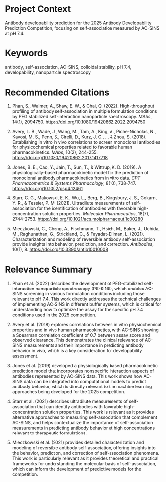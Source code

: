 # Project Context
Antibody developability prediction for the 2025 Antibody Developability Prediction Competition, focusing on self-association measured by AC-SINS at pH 7.4.

# Keywords
antibody, self-association, AC-SINS, colloidal stability, pH 7.4, developability, nanoparticle spectroscopy

# Recommended Citations

1. Phan, S., Walmer, A., Shaw, E. W., & Chai, Q. (2022). High-throughput profiling of antibody self-association in multiple formulation conditions by PEG stabilized self-interaction nanoparticle spectroscopy. *MAbs*, 14(1), 2094750. https://doi.org/10.1080/19420862.2022.2094750

2. Avery, L. B., Wade, J., Wang, M., Tam, A., King, A., Piche-Nicholas, N., Kavosi, M. S., Penn, S., Cirelli, D., Kurz, J. C., ... & Zhou, S. (2018). Establishing in vitro in vivo correlations to screen monoclonal antibodies for physicochemical properties related to favorable human pharmacokinetics. *MAbs*, 10(2), 244-255. https://doi.org/10.1080/19420862.2017.1417718

3. Jones, B. E., Cao, Y., Jain, T., Sun, T., & Wittrup, K. D. (2019). A physiologically-based pharmacokinetic model for the prediction of monoclonal antibody pharmacokinetics from in vitro data. *CPT Pharmacometrics & Systems Pharmacology*, 8(10), 738-747. https://doi.org/10.1002/psp4.12461

4. Starr, C. G., Makowski, E. K., Wu, L., Berg, B., Kingsbury, J. S., Gokarn, Y. R., & Tessier, P. M. (2021). Ultradilute measurements of self-association for the identification of antibodies with favorable high-concentration solution properties. *Molecular Pharmaceutics*, 18(7), 2744-2753. https://doi.org/10.1021/acs.molpharmaceut.1c00280

5. Mieczkowski, C., Cheng, A., Fischmann, T., Hsieh, M., Baker, J., Uchida, M., Raghunathan, G., Strickland, C., & Fayadat-Dilman, L. (2021). Characterization and modeling of reversible antibody self-association provide insights into behavior, prediction, and correction. *Antibodies*, 10(1), 8. https://doi.org/10.3390/antib10010008

# Relevance Summary

1. Phan et al. (2022) describes the development of PEG-stabilized self-interaction nanoparticle spectroscopy (PS-SINS), which enables AC-SINS screening in various formulation conditions including those relevant to pH 7.4. This work directly addresses the technical challenges of implementing AC-SINS in different buffer systems, which is critical for understanding how to optimize the assay for the specific pH 7.4 conditions used in the 2025 competition.

2. Avery et al. (2018) explores correlations between in vitro physiochemical properties and in vivo human pharmacokinetics, with AC-SINS showing a Spearman correlation coefficient of 0.7 between assay score and observed clearance. This demonstrates the clinical relevance of AC-SINS measurements and their importance in predicting antibody behavior in vivo, which is a key consideration for developability assessment.

3. Jones et al. (2019) developed a physiologically based pharmacokinetic prediction model that incorporates nonspecific interaction aspects of antibodies represented by AC-SINS data. This work shows how AC-SINS data can be integrated into computational models to predict antibody behavior, which is directly relevant to the machine learning approaches being developed for the 2025 competition.

4. Starr et al. (2021) describes ultradilute measurements of self-association that can identify antibodies with favorable high-concentration solution properties. This work is relevant as it provides alternative approaches to measuring self-association that complement AC-SINS, and helps contextualize the importance of self-association measurements in predicting antibody behavior at high concentrations relevant to therapeutic formulations.

5. Mieczkowski et al. (2021) provides detailed characterization and modeling of reversible antibody self-association, offering insights into the behavior, prediction, and correction of self-association phenomena. This work is particularly relevant as it provides theoretical and practical frameworks for understanding the molecular basis of self-association, which can inform the development of predictive models for the competition.

